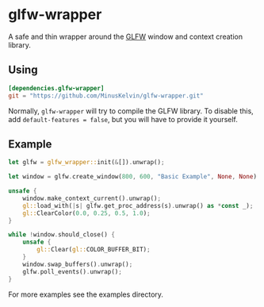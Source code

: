 # glfw-wrapper

A safe and thin wrapper around the [GLFW] window and context creation library.

## Using

```toml
[dependencies.glfw-wrapper]
git = "https://github.com/MinusKelvin/glfw-wrapper.git"
```

Normally, `glfw-wrapper` will try to compile the GLFW library. To disable this, add
`default-features = false`, but you will have to provide it yourself.

## Example

```rust
let glfw = glfw_wrapper::init(&[]).unwrap();

let window = glfw.create_window(800, 600, "Basic Example", None, None).unwrap();

unsafe {
    window.make_context_current().unwrap();
    gl::load_with(|s| glfw.get_proc_address(s).unwrap() as *const _);
    gl::ClearColor(0.0, 0.25, 0.5, 1.0);
}

while !window.should_close() {
    unsafe {
        gl::Clear(gl::COLOR_BUFFER_BIT);
    }
    window.swap_buffers().unwrap();
    glfw.poll_events().unwrap();
}
```

For more examples see the examples directory.

[GLFW]: http://www.glfw.org